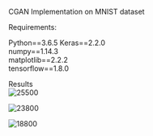 CGAN Implementation on MNIST dataset

Requirements:

Python==3.6.5
Keras==2.2.0<br />
numpy==1.14.3<br />
matplotlib==2.2.2<br />
tensorflow==1.8.0<br />



Results<br />
![25500](https://user-images.githubusercontent.com/13622022/41734922-f8936266-75a5-11e8-8c4b-8cd4420a48c0.png)

![23800](https://user-images.githubusercontent.com/13622022/41730443-73d1d672-7599-11e8-8346-1dee77282d6d.png)

![18800](https://user-images.githubusercontent.com/13622022/41730072-79b5b96a-7598-11e8-8a33-d8bad7abd0a4.png)

